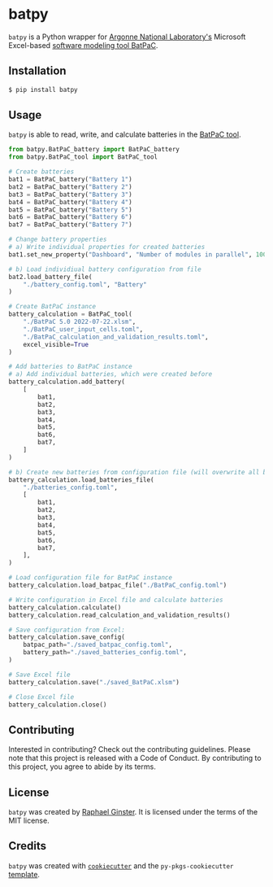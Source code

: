 # batpy

`batpy` is a Python wrapper for [Argonne National Laboratory's](https://www.anl.gov) Microsoft Excel-based [software modeling tool BatPaC](https://www.anl.gov/partnerships/batpac-battery-manufacturing-cost-estimation).

## Installation

```bash
$ pip install batpy
```

## Usage

`batpy` is able to read, write, and calculate batteries in the [BatPaC tool](https://www.anl.gov/partnerships/batpac-battery-manufacturing-cost-estimation).



```python
from batpy.BatPaC_battery import BatPaC_battery
from batpy.BatPaC_tool import BatPaC_tool

# Create batteries
bat1 = BatPaC_battery("Battery 1")
bat2 = BatPaC_battery("Battery 2")
bat3 = BatPaC_battery("Battery 3")
bat4 = BatPaC_battery("Battery 4")
bat5 = BatPaC_battery("Battery 5")
bat6 = BatPaC_battery("Battery 6")
bat7 = BatPaC_battery("Battery 7")

# Change battery properties
# a) Write individual properties for created batteries
bat1.set_new_property("Dashboard", "Number of modules in parallel", 100)

# b) Load individiual battery configuration from file
bat2.load_battery_file(
    "./battery_config.toml", "Battery"
)

# Create BatPaC instance
battery_calculation = BatPaC_tool(
    "./BatPaC 5.0 2022-07-22.xlsm",
    "./BatPaC_user_input_cells.toml",
    "./BatPaC_calculation_and_validation_results.toml",
    excel_visible=True
)

# Add batteries to BatPaC instance
# a) Add individual batteries, which were created before
battery_calculation.add_battery(
    [
        bat1,
        bat2,
        bat3,
        bat4,
        bat5,
        bat6,
        bat7,
    ]
)

# b) Create new batteries from configuration file (will overwrite all batteries)
battery_calculation.load_batteries_file(
    "./batteries_config.toml",
    [
        bat1,
        bat2,
        bat3,
        bat4,
        bat5,
        bat6,
        bat7,
    ],
)

# Load configuration file for BatPaC instance
battery_calculation.load_batpac_file("./BatPaC_config.toml")

# Write configuration in Excel file and calculate batteries
battery_calculation.calculate()
battery_calculation.read_calculation_and_validation_results()

# Save configuration from Excel:
battery_calculation.save_config(
    batpac_path="./saved_batpac_config.toml",
    battery_path="./saved_batteries_config.toml",
)

# Save Excel file
battery_calculation.save("./saved_BatPaC.xlsm")

# Close Excel file
battery_calculation.close()
```

## Contributing

Interested in contributing? Check out the contributing guidelines. Please note that this project is released with a Code of Conduct. By contributing to this project, you agree to abide by its terms.

## License

`batpy` was created by [Raphael Ginster](https://www.tu-braunschweig.de/en/aip/pl/team/ginster). It is licensed under the terms of the MIT license.

## Credits

`batpy` was created with [`cookiecutter`](https://cookiecutter.readthedocs.io/en/latest/) and the `py-pkgs-cookiecutter` [template](https://github.com/py-pkgs/py-pkgs-cookiecutter).
